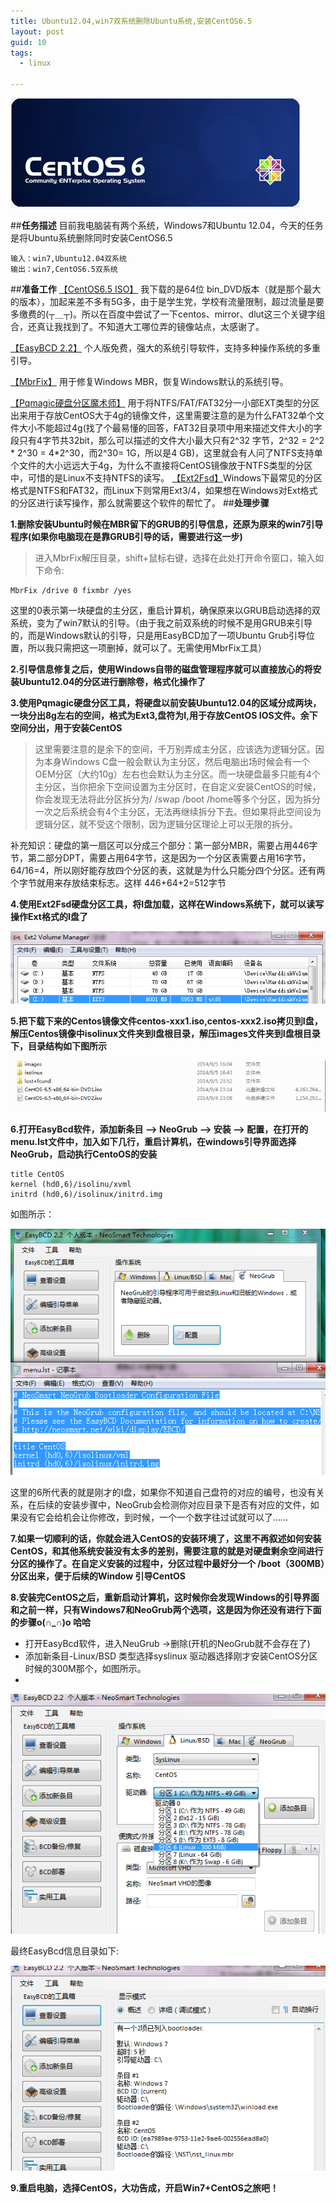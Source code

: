 ```yaml
---
title: Ubuntu12.04,win7双系统删除Ubuntu系统,安装CentOS6.5
layout: post
guid: 10
tags:
  - linux
   
---
```

![centos 6](/media/files/2014/09/07/0.png)

##**任务描述**
目前我电脑装有两个系统，Windows7和Ubuntu 12.04，今天的任务是将Ubuntu系统删除同时安装CentOS6.5

    输入：win7,Ubuntu12.04双系统
    输出：win7,CentOS6.5双系统

##**准备工作**
[【CentOS6.5 ISO】](http://mirror.dlut.edu.cn/centos/6.5/isos/x86_64/) 我下载的是64位 bin_DVD版本（就是那个最大的版本），加起来差不多有5G多，由于是学生党，学校有流量限制，超过流量是要多缴费的(┬＿┬)。所以在百度中尝试了一下centos、mirror、dlut这三个关键字组合，还真让我找到了。不知道大工哪位弄的镜像站点，太感谢了。

[【EasyBCD 2.2】](http://dl.pconline.com.cn/download/90611.html) 个人版免费，强大的系统引导软件，支持多种操作系统的多重引导。

[【MbrFix】](http://www.pc6.com/softview/SoftView_76422.html#download) 用于修复Windows MBR，恢复Windows默认的系统引导。

[【Pqmagic硬盘分区魔术师】](http://dl.pconline.com.cn/download/90261.html) 用于将NTFS/FAT/FAT32分一小部EXT类型的分区出来用于存放CentOS大于4g的镜像文件，这里需要注意的是为什么FAT32单个文件大小不能超过4g(找了个最易懂的回答，FAT32目录项中用来描述文件大小的字段只有4字节共32bit，那么可以描述的文件大小最大只有2^32 字节，2^32 = 2^2 * 2^30 = 4*2^30，而2^30= 1G，所以是4 GB)，这里就会有人问了NTFS支持单个文件的大小远远大于4g，为什么不直接将CentOS镜像放于NTFS类型的分区中，可惜的是Linux不支持NTFS的读写。
[【Ext2Fsd】](http://www.xiazaiba.com/html/24821.html#j_down_list)Windows下最常见的分区格式是NTFS和FAT32，而Linux下则常用Ext3/4，如果想在Windows对Ext格式的分区进行读写操作，那么就需要这个软件的帮忙了。
##**处理步骤**

**1.删除安装Ubuntu时候在MBR留下的GRUB的引导信息，还原为原来的win7引导程序(如果你电脑现在是靠GRUB引导的话，需要进行这一步)**

> 进入MbrFix解压目录，shift+鼠标右键，选择在此处打开命令窗口，输入如下命令:

    MbrFix /drive 0 fixmbr /yes
    
这里的0表示第一块硬盘的主分区，重启计算机，确保原来以GRUB启动选择的双系统，变为了win7默认的引导。（由于我之前双系统的时候不是用GRUB来引导的，而是Windows默认的引导，只是用EasyBCD加了一项Ubuntu Grub引导位置，所以我只需把这一项删掉，就可以了。无需使用MbrFix工具）

**2.引导信息修复之后，使用Windows自带的磁盘管理程序就可以直接放心的将安装Ubuntu12.04的分区进行删除卷，格式化操作了**

**3.使用Pqmagic硬盘分区工具，将硬盘以前安装Ubuntu12.04的区域分成两块，一块分出8g左右的空间，格式为Ext3,盘符为I,用于存放CentOS IOS文件。余下空间分出，用于安装CentOS**

>这里需要注意的是余下的空间，千万别弄成主分区，应该选为逻辑分区。因为本身Windows C盘一般会默认为主分区，然后电脑出场时候会有一个OEM分区（大约10g）左右也会默认为主分区。而一块硬盘最多只能有4个主分区，当你把余下空间设置为主分区时，在自定义安装CentOS的时候，你会发现无法将此分区拆分为/ /swap /boot /home等多个分区，因为拆分一次之后系统会有4个主分区，无法再继续拆分下去。但如果将此空间设为逻辑分区，就不受这个限制，因为逻辑分区理论上可以无限的拆分。

补充知识：硬盘的第一扇区可以分成三个部分：第一部分MBR，需要占用446字节，第二部分DPT，需要占用64字节，这是因为一个分区表需要占用16字节，64/16=4，所以刚好能存放四个分区的表，这就是为什么只能分四个分区。还有两个字节就用来存放结束标志。这样
446+64+2=512字节

**4.使用Ext2Fsd硬盘分区工具，将I盘加载，这样在Windows系统下，就可以读写操作Ext格式的I盘了**

![centos 6](/media/files/2014/09/07/1.png)


**5.把下载下来的Centos镜像文件centos-xxx1.iso,centos-xxx2.iso拷贝到I盘，解压Centos镜像中isolinux文件夹到I盘根目录，解压images文件夹到I盘根目录下，目录结构如下图所示**

![centos 6](/media/files/2014/09/07/2.png)

**6.打开EasyBcd软件，添加新条目 —> NeoGrub —> 安装 —> 配置，在打开的menu.lst文件中，加入如下几行，重启计算机，在windows引导界面选择NeoGrub，启动执行CentoOS的安装**

    title CentOS
    kernel (hd0,6)/isolinu/xvml
    initrd (hd0,6)/isolinux/initrd.img
    
如图所示：

![centos 6](/media/files/2014/09/07/3.png)

这里的6所代表的就是刚才的I盘，如果你不知道自己盘符的对应的编号，也没有关系，在后续的安装步骤中，NeoGrub会检测你对应目录下是否有对应的文件，如果没有它会给机会让你修改，到时候，一个一个数字往过试就可以了……

**7.如果一切顺利的话，你就会进入CentOS的安装环境了，这里不再叙述如何安装CentOS，和其他系统安装没有太多的差别，需要注意的就是对硬盘剩余空间进行分区的操作了。在自定义安装的过程中，分区过程中最好分一个 /boot（300MB）分区出来，便于后续的Window 引导CentOS**

**8.安装完CentOS之后，重新启动计算机，这时候你会发现Windows的引导界面和之前一样，只有Windows7和NeoGrub两个选项，这是因为你还没有进行下面的步骤o(∩_∩)o 哈哈**

- 打开EasyBcd软件，进入NeuGrub ->删除(开机的NeoGrub就不会存在了)
- 添加新条目-Linux/BSD 类型选择syslinux 驱动器选择刚才安装CentOS分区时候的300M那个，如图所示。
- 
![centos 6](/media/files/2014/09/07/4.png)

最终EasyBcd信息目录如下:

![centos 6](/media/files/2014/09/07/5.png)

**9.重启电脑，选择CentOS，大功告成，开启Win7+CentOS之旅吧！**










